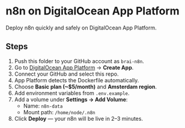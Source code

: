 # n8n on DigitalOcean App Platform

Deploy n8n quickly and safely on DigitalOcean App Platform.

## Steps

1. Push this folder to your GitHub account as `brai-n8n`.
2. Go to [DigitalOcean App Platform](https://cloud.digitalocean.com/apps) → **Create App**.
3. Connect your GitHub and select this repo.
4. App Platform detects the Dockerfile automatically.
5. Choose **Basic plan (~$5/month)** and **Amsterdam region**.
6. Add environment variables from `.env.example`.
7. Add a volume under **Settings → Add Volume**:
   - Name: `n8n-data`
   - Mount path: `/home/node/.n8n`
8. Click **Deploy** — your n8n will be live in 2–3 minutes.
